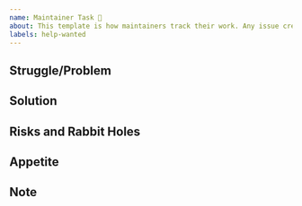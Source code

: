 ```yaml
---
name: Maintainer Task 🐞
about: This template is how maintainers track their work. Any issue created by a non-maintainer without a related pull request will be closed.
labels: help-wanted
---
```


<!--
  Please fill out each section below, otherwise your issue will be closed. This info allows Tina maintainers to diagnose (and fix!) your issue as quickly as possible.

  Before opening a new issue, please search existing issues: https://github.com/tinacms/tinacms/issues
-->

## Struggle/Problem
<!-- Clearly describe the struggle or problem that makes this task worth doing -->

## Solution
<!-- Outline how you think this can be solved. Try to stay high-level; provide enough information to explain what the desired result is, not the way you'd solve it -->

## Risks and Rabbit Holes
<!-- Outline any potential rabbit holes (someone spending way too much time on one thing) or risks this task presents -->

## Appetite
<!-- Outline how much time you think someone should put into this task; that way they can stop if they go too far -->

## Note
<!-- Any additional notes you think are valuable -->

